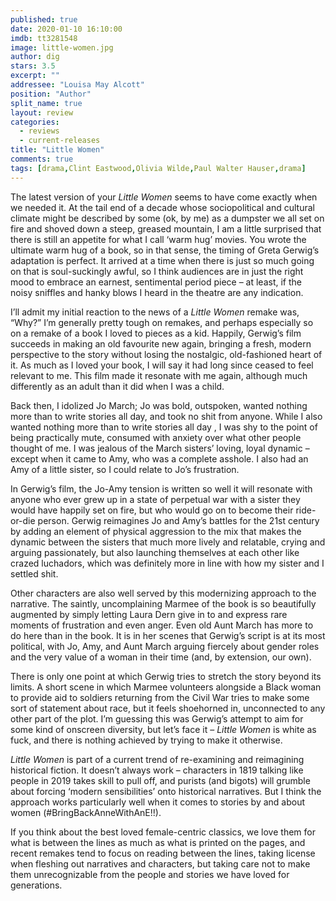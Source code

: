 ```yaml
---
published: true
date: 2020-01-10 16:10:00
imdb: tt3281548
image: little-women.jpg
author: dig
stars: 3.5
excerpt: ""
addressee: "Louisa May Alcott"
position: "Author"
split_name: true
layout: review
categories: 
  - reviews
  - current-releases
title: "Little Women"
comments: true
tags: [drama,Clint Eastwood,Olivia Wilde,Paul Walter Hauser,drama]
---
```

The latest version of your _Little Women_ seems to have come exactly when we needed it. At the tail end of a decade whose sociopolitical and cultural climate might be described by some (ok, by me) as a dumpster we all set on fire and shoved down a steep, greased mountain, I am a little surprised that there is still an appetite for what I call ‘warm hug’ movies. You wrote the ultimate warm hug of a book, so in that sense, the timing of Greta Gerwig’s adaptation is perfect. It arrived at a time when there is just so much going on that is soul-suckingly awful, so I think audiences are in just the right mood to embrace an earnest, sentimental period piece – at least, if the noisy sniffles and hanky blows I heard in the theatre are any indication. 

I’ll admit my initial reaction to the news of a _Little Women_ remake was, “Why?” I’m generally pretty tough on remakes, and perhaps especially so on a remake of a book I loved to pieces as a kid. Happily, Gerwig’s film succeeds in making an old favourite new again, bringing a fresh, modern perspective to the story without losing the nostalgic, old-fashioned heart of it. As much as I loved your book, I will say it had long since ceased to feel relevant to me. This film made it resonate with me again, although much differently as an adult than it did when I was a child. 

Back then, I idolized Jo March; Jo was bold, outspoken, wanted nothing more than to write stories all day, and took no shit from anyone. While I also  wanted nothing more than to write stories all day , I was shy to the point of being practically mute, consumed with anxiety over what other people thought of me. I was jealous of the March sisters’ loving, loyal dynamic – except when it came to Amy, who was a complete asshole. I also had an Amy of a little sister, so I could relate to Jo’s frustration. 

In Gerwig’s film, the Jo-Amy tension is written so well it will resonate with anyone who ever grew up in a state of perpetual war with a sister they would have happily set on fire, but who would go on to become their ride-or-die person. Gerwig reimagines Jo and Amy’s battles for the 21st century by adding an element of physical aggression to the mix that makes the dynamic between the sisters that much more lively and relatable, crying and arguing passionately, but also launching themselves at each other like crazed luchadors, which was definitely more in line with how my sister and I settled shit. 

Other characters are also well served by this modernizing approach to the narrative. The saintly, uncomplaining Marmee of the book is so beautifully augmented by simply letting Laura Dern give in to and express rare moments of frustration and even anger. Even old Aunt March has more to do here than in the book. It is in her scenes that Gerwig’s script is at its most political, with Jo, Amy, and Aunt March arguing fiercely about gender roles and the very value of a woman in their time (and, by extension, our own).  

There is only one point at which Gerwig tries to stretch the story beyond its limits. A short scene in which Marmee volunteers alongside a Black woman to provide aid to soldiers returning from the Civil War tries to make some sort of statement about race, but it feels shoehorned in, unconnected to any other part of the plot. I’m guessing this was Gerwig’s attempt to aim for some kind of onscreen diversity, but let’s face it – _Little Women_ is white as fuck, and there is nothing achieved by trying to make it otherwise. 

_Little Women_ is part of a current trend of re-examining and reimagining historical fiction. It doesn’t always work – characters in 1819 talking like people in 2019 takes skill to pull off, and purists (and bigots) will grumble about forcing ‘modern sensibilities’ onto historical narratives. But I think the approach works particularly well when it comes to stories by and about women (#BringBackAnneWithAnE!!). 

If you think about the best loved female-centric classics, we love them for what is between the lines as much as what is printed on the pages, and recent remakes tend to focus on reading between the lines, taking license when fleshing out narratives and characters, but taking care not to make them unrecognizable from the people and stories we have loved for generations. 